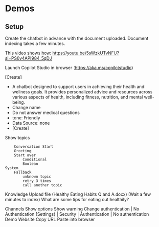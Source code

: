 # Demos

## Setup

Create the chatbot in advance with the document uploaded. Document indexing takes a few minutes.

This video shows how:
https://youtu.be/5sWzkUTvNFU?si=PS0v4API984_5qDJ

Launch Copilot Studio in browser (https://aka.ms/copilotstudio)

[Create]

- A chatbot designed to support users in achieving their health and wellness goals. It provides personalized advice and resources across various aspects of health, including fitness, nutrition, and mental well-being.
- Change name
- Do not answer medical questions
- tone: Friendly
- Data Source: none
- [Create]

Show topics
		
		Conversation Start
		Greeting
		Start over
			Conditional
			Boolean
	System
		Fallback
			unknown topic
			retry 3 times
			call another topic
			
Knowledge
	Upload file (Healthy Eating Habits Q and A.docx)
	(Wait a few minutes to index)
	What are some tips for eating out healthily?
	
Channels
	Show options
	Show warning
	Change authentication | No Authentication
		[Settings} | Security | Authentication | No authentication
	Demo Website
        Copy URL
        Paste into browser
